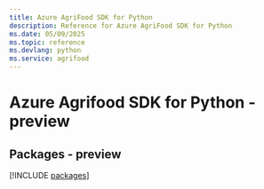```yaml
---
title: Azure AgriFood SDK for Python
description: Reference for Azure AgriFood SDK for Python
ms.date: 05/09/2025
ms.topic: reference
ms.devlang: python
ms.service: agrifood
---
```

# Azure Agrifood SDK for Python - preview
## Packages - preview
[!INCLUDE [packages](agrifood-index.md)]